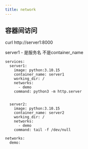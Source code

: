 ```yaml
---
title: network
---
```


## 容器间访问

curl http://server1:8000

server1 - 是服务名 不是container_name

```
services:
  server1:
    image: python:3.10.15
    container_name: server1
    working_dir: /
    networks:
      - demo
    command: python3 -m http.server
    

  server2:
    image: python:3.10.15
    container_name: server2
    working_dir: /
    networks:
      - demo
    command: tail -f /dev/null
    
networks:
  demo:

```